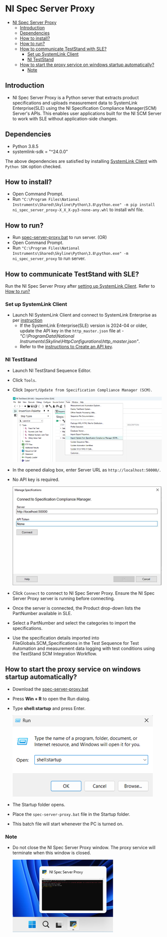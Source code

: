 # NI Spec Server Proxy

- [NI Spec Server Proxy](#ni-spec-server-proxy)
  - [Introduction](#introduction)
  - [Dependencies](#dependencies)
  - [How to install?](#how-to-install)
  - [How to run?](#how-to-run)
  - [How to communicate TestStand with SLE?](#how-to-communicate-teststand-with-sle)
    - [Set up SystemLink Client](#set-up-systemlink-client)
    - [NI TestStand](#ni-teststand)
  - [How to start the proxy service on windows startup automatically?](#how-to-start-the-proxy-service-on-windows-startup-automatically)
    - [Note](#note)

## Introduction

- NI Spec Server Proxy is a Python server that extracts product specifications and uploads measurement data to SystemLink Enterprise(SLE) using the NI Specification Compliance Manager(SCM) Server's APIs. This enables user applications built for the NI SCM Server to work with SLE without application-side changes.

## Dependencies

- Python 3.8.5
- systemlink-sdk = "^24.0.0"

The above dependencies are satisfied by installing [SystemLink Client](https://www.ni.com/en/support/downloads/software-products/download.systemlink-client.html) with `Python SDK` option checked.

## How to install?

- Open Command Prompt.
- Run `"C:\Program Files\National Instruments\Shared\Skyline\Python\3.8\python.exe" -m pip install ni_spec_server_proxy-X_X_X-py3-none-any.whl` to install whl file.

## How to run?

- Run [spec-server-proxy.bat](batch_files/spec-server-proxy.bat) to run server.
(OR)
- Open Command Prompt.
- Run `"C:\Program Files\National Instruments\Shared\Skyline\Python\3.8\python.exe" -m ni_spec_server_proxy` to run server.

## How to communicate TestStand with SLE?

Run the NI Spec Server Proxy after [setting up SystemLink Client](#set-up-systemlink-client). Refer to [How to run?](#how-to-run)

### Set up SystemLink Client

- Launch NI SystemLink Client and connect to SystemLink Enterprise as per [instruction](https://www.ni.com/docs/en-US/bundle/systemlink-enterprise/page/setting-up-systemlink-client.html#:~:text=Search%20for%20and%20install%20NI,which%20you%20want%20to%20connect.)
  - If the SystemLink Enterprise(SLE) version is 2024-04 or older, update the API key in the `http_master.json` file at - *"C:\ProgramData\National Instruments\Skyline\HttpConfigurations\http_master.json"*.
  - Refer to the [instructions to Create an API key](https://www.ni.com/docs/en-US/bundle/systemlink-enterprise/page/creating-an-api-key.html).

### NI TestStand

- Launch NI TestStand Sequence Editor.
- Click `Tools`.
- Click `Import/Update from Specification Compliance Manager (SCM)`.

  ![ToolsOption](docs/images/ToolsOption.png)

- In the opened dialog box, enter Server URL as `http://localhost:50000/`.
- No API key is required.

  ![ConnectToSLE](docs/images/ConnectToSLE.png)

- Click `Connect` to connect to NI Spec Server Proxy. Ensure the NI Spec Server Proxy server is running before connecting.
- Once the server is connected, the Product drop-down lists the PartNumber available in SLE.
- Select a PartNumber and select the categories to import the specifications.
- Use the specification details imported into FileGlobals.SCM_Specifications in the Test Sequence for Test Automation and measurement data logging with test conditions using the TestStand SCM Integration Workflow.

## How to start the proxy service on windows startup automatically?

- Download the [spec-server-proxy.bat](batch_files/spec-server-proxy.bat)
- Press **Win + R** to open the Run dialog.
- Type **shell:startup** and press Enter.

  ![RunDialog](docs/images/RunDialog.png)

- The Startup folder opens.
- Place the `spec-server-proxy.bat` file in the Startup folder.
- This batch file will start whenever the PC is turned on.

### Note

- Do not close the NI Spec Server Proxy window. The proxy service will terminate when this window is closed.

  ![ProxyServerWindow](docs/images/ProxyServerWindow.png)
